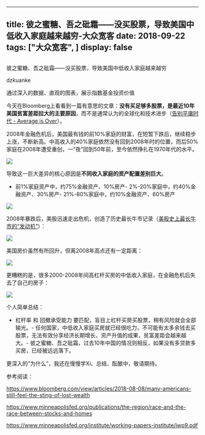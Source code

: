 
---
title:   彼之蜜糖、吾之砒霜——没买股票，导致美国中低收入家庭越来越穷-大众宽客
date: 2018-09-22
tags: ["大众宽客", ]
display: false
---


## 



彼之蜜糖、吾之砒霜——没买股票，导致美国中低收入家庭越来越穷




dzkuanke




通过深入的数据、直观的图表，展示指数基金投资价值


今天在Bloomberg上看看到一篇有意思的文章：**没有买足够多股票，是最近10年美国贫富差距拉大的主要原因**，而不是通常认为的全球化和技术进步（[告别平庸时代 - Average is Over](http://mp.weixin.qq.com/s?__biz=MzAwMTc1MDcwNw==&amp;mid=2648271966&amp;idx=1&amp;sn=86dff0506c7c0dfdca1f7b8756595906&amp;chksm=82f92f82b58ea694f03e4c9eb05438b791b8b7212ad6e9ad97aa6459b7ac4c53f1ee048fe934&amp;scene=21#wechat_redirect)）。



2008年金融危机后，美国最有钱的前10%家庭的财富，在短暂下跌后，继续稳步上涨，不断新高。中高收入的40%家庭依然没有回到2008年时的位置，而后50%家庭在2008年遭受重创，一“夜”回到50年前，至今依然挣扎在1970年代的水平。

<img class="" data-copyright="0" data-ratio="0.7476780185758514" data-s="300,640" src="https://mmbiz.qpic.cn/mmbiz_png/PKw3FQPmhIiaMgS6WmFPNvicofJYDjLnDIzQF4hzcevX6QzTHIYZk4NibjW5uvicUV8iagZGv6ibySAgmtYOOdlyHFDQ/640?wx_fmt=png" data-type="png" data-w="1292" style=""/>



导致这一巨大差异的核心原因是**不同收入家庭的资产配置差别巨大**。
- 前1%家庭资产中，约75%金融资产、10%房产- 2%-20%家庭中，约40%金融资产、30%房产- 21%-80%家庭中，约10%金融资产、60%房产


<img class="" data-copyright="0" data-ratio="0.8893939393939394" data-s="300,640" src="https://mmbiz.qpic.cn/mmbiz_png/PKw3FQPmhIiaMgS6WmFPNvicofJYDjLnDIJibMWAAWRRy6kyEmKrBOLevxJpLQFmLt06ANia0HI67qFAic6gicBLr3ew/640?wx_fmt=png" data-type="png" data-w="1320" style=""/>



2008年暴跌后，美股迅速走出危机，创造了历史最长牛市记录（[美股史上最长牛市的“发动机”](http://mp.weixin.qq.com/s?__biz=MzAwMTc1MDcwNw==&amp;mid=2648273079&amp;idx=1&amp;sn=1c395b3ebcc2d8b3492cb553027d80fc&amp;chksm=82f9336bb58eba7d5fa46e3d83e47c01ea0d9145994a552806aa387ede456451b0ced1985155&amp;scene=21#wechat_redirect)）：

<img class="" data-copyright="0" data-ratio="0.649624060150376" data-s="300,640" src="https://mmbiz.qpic.cn/mmbiz_png/PKw3FQPmhIiaMgS6WmFPNvicofJYDjLnDIvycnGjeLmAtXsuy4YEhiaIaibvM2set4VxcKfNicNL16VBxJ2oibiaFfFag/640?wx_fmt=png" data-type="png" data-w="1330" style=""/>



美国房价虽然有所回升，但离2008年高点还有一定距离：

<img class="" data-copyright="0" data-ratio="0.7040498442367601" data-s="300,640" src="https://mmbiz.qpic.cn/mmbiz_png/PKw3FQPmhIiaMgS6WmFPNvicofJYDjLnDIgibSGamPs6PqtTJ4zupD2FrBevjEtnAfqxnODTMGoiclcZp5iap8Dl5ZA/640?wx_fmt=png" data-type="png" data-w="1284" style=""/>

更糟糕的是，很多2000-2008年间高杠杆买房的中低收入家庭，在金融危机后失去了自己的房子：

<img class="" data-copyright="0" data-ratio="0.5920245398773006" data-s="300,640" src="https://mmbiz.qpic.cn/mmbiz_png/PKw3FQPmhIiaMgS6WmFPNvicofJYDjLnDIrAk3hVRJY49ib7L2JsmWO5bWcFicr97a6zkHcDQNUBVhrOa1ibyItgajw/640?wx_fmt=png" data-type="png" data-w="1304" style=""/>





个人简单总结：
- 杠杆率 和 回撤承受能力 要匹配，盲目上杠杆买房买股票，稍有风险就会全部输光。- 任何国家，中低收入家庭买房就已经很吃力，不可能有太多余钱去买股票，无法有效分享经济长期增长、资产升值的成果，贫富差距会越来越大。- 彼之蜜糖、吾之砒霜，过去10年中国的情况则相反，如果没有多贷款多买房，已经被远远落下。


更深入的“为什么”，我还在慢慢学Xi、总结、酝酿中，敬请期待。





参考阅读：

https://www.bloomberg.com/view/articles/2018-08-08/many-americans-still-feel-the-sting-of-lost-wealth

https://www.minneapolisfed.org/publications/the-region/race-and-the-race-between-stocks-and-homes

https://www.minneapolisfed.org/institute/working-papers-institute/iwp9.pdf








